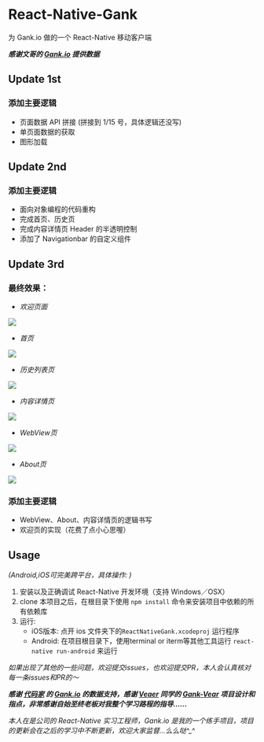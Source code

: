 # React-Native-Gank

为 Gank.io 做的一个 React-Native 移动客户端  

***感谢文哥的 [Gank.io](http://.gank.io) 提供数据***

## Update 1st

### 添加主要逻辑

* 页面数据 API 拼接 (拼接到 1/15 号，具体逻辑还没写)
* 单页面数据的获取
* 图形加载



## Update 2nd

### 添加主要逻辑

* 面向对象编程的代码重构
* 完成首页、历史页
* 完成内容详情页 Header 的半透明控制
* 添加了 Navigationbar 的自定义组件

## Update 3rd

### 最终效果：

* *欢迎页面*

![](http://ww3.sinaimg.cn/large/005zU9b3gw1f0d6ygb9adj30h90uoq3j.jpg) 



* *首页*

![](http://ww2.sinaimg.cn/large/005zU9b3gw1f0d6xf6nc0j30h90uote9.jpg)  



* *历史列表页*

![](http://ww4.sinaimg.cn/large/005zU9b3gw1f0d6zq5ycdj30h90uo0yn.jpg)  



* *内容详情页*

![](http://ww1.sinaimg.cn/large/005zU9b3gw1f0d7075oisj30h90uoq85.jpg)



* *WebView页*

![](http://ww1.sinaimg.cn/large/005zU9b3gw1f0d70keqm4j30h90uoq5o.jpg)



* *About页*

![](http://ww2.sinaimg.cn/large/005zU9b3gw1f0d70y9n2bj30h90uotbi.jpg)  

### 添加主要逻辑

* WebView、About、内容详情页的逻辑书写
* 欢迎页的实现（花费了点小心思喔）



## Usage  
*(Android,iOS可完美跨平台，具体操作: )*

1. 安装以及正确调试 React-Native 开发环境（支持 Windows／OSX）
2. clone 本项目之后，在根目录下使用 `npm install`  命令来安装项目中依赖的所有依赖库
3. 运行: 
	* iOS版本: 点开 ios 文件夹下的`ReactNativeGank.xcodeproj` 运行程序
	* Android: 在项目根目录下，使用terminal or iterm等其他工具运行 `react-native run-android` 来运行  

*如果出现了其他的一些问题，欢迎提交issues，也欢迎提交PR，本人会认真核对每一条issues和PR的～* 

***感谢 [代码家](http://daimajia.com) 的 [Gank.io](http://gank.io) 的数据支持，感谢 [Veaer](https://github.com/Veaer) 同学的 [Gank-Vear](https://github.com/Veaer/Gank-Veaer) 项目设计和指点，非常感谢自始至终老板对我整个学习路程的指导......***  

*本人在是公司的 React-Native 实习工程师，Gank.io 是我的一个练手项目，项目的更新会在之后的学习中不断更新，欢迎大家监督...么么哒^_^*